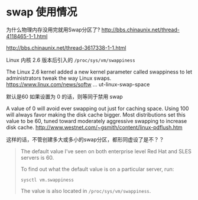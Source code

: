 # swap 使用情况

为什么物理内存没用完就用Swap分区了? http://bbs.chinaunix.net/thread-4118465-1-1.html


http://bbs.chinaunix.net/thread-3617338-1-1.html

Linux 内核 2.6 版本后引入的
`/proc/sys/vm/swappiness`

The Linux 2.6 kernel added a new kernel parameter called swappiness to let administrators tweak the way Linux swaps.
https://www.linux.com/news/softw ... ut-linux-swap-space

默认是60
如果设置为 0 的话，则等同于禁用 swap

A value of 0 will avoid ever swapping out just for caching space. Using 100 will always favor making the disk cache bigger. Most distributions set this value to be 60, tuned toward moderately aggressive swapping to increase disk cache. 
http://www.westnet.com/~gsmith/content/linux-pdflush.htm

这样的话，不管创建多大或多小的swap分区，都形同虚设了是不？？


>The default value I’ve seen on both enterprise level Red Hat and SLES servers is 60.
>
>To find out what the default value is on a particular server, run:
>
>`sysctl vm.swappiness`
>
>The value is also located in `/proc/sys/vm/swappiness`.
